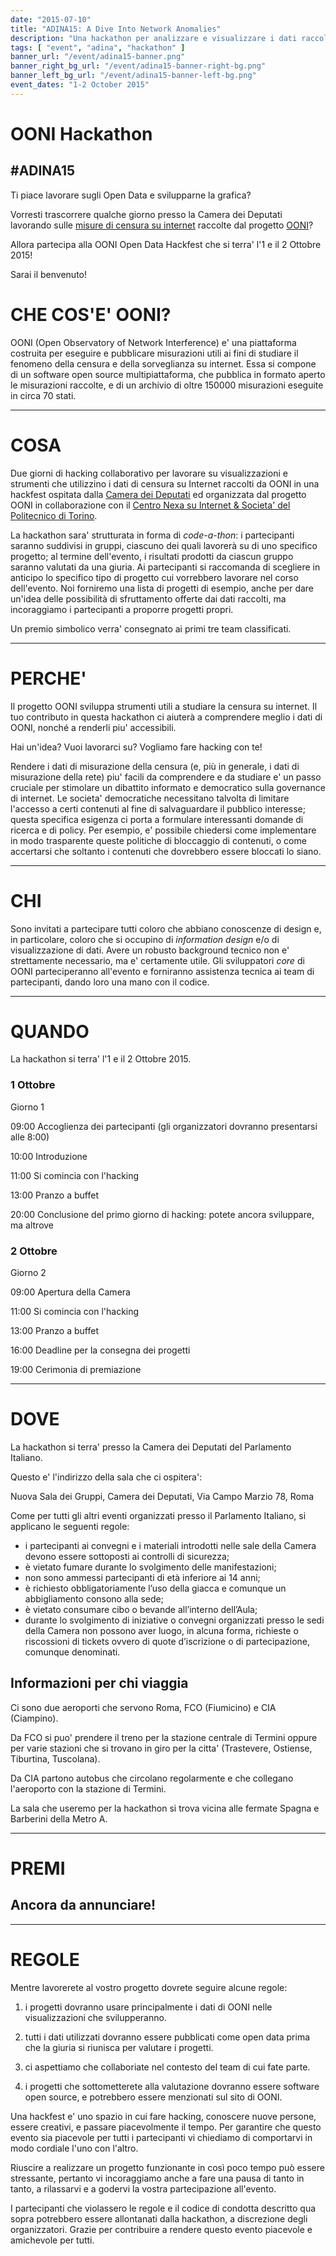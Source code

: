 ```yaml
---
date: "2015-07-10"
title: "ADINA15: A Dive Into Network Anomalies"
description: "Una hackathon per analizzare e visualizzare i dati raccolti da OONI"
tags: [ "event", "adina", "hackathon" ]
banner_url: "/event/adina15-banner.png"
banner_right_bg_url: "/event/adina15-banner-right-bg.png"
banner_left_bg_url: "/event/adina15-banner-left-bg.png"
event_dates: "1-2 October 2015"
---
```


# OONI Hackathon
## #ADINA15

Ti piace lavorare sugli Open Data e svilupparne la grafica?

Vorresti trascorrere qualche giorno presso la Camera dei Deputati lavorando sulle
[misure di censura su internet](http://api.ooni.io/) raccolte dal progetto
[OONI](https://ooni.torproject.org/)? 

Allora partecipa alla OONI Open Data Hackfest che si terra'
l'1 e il 2 Ottobre 2015!

Sarai il benvenuto!

# CHE COS'E' OONI?

OONI (Open Observatory of Network Interference) e' una piattaforma costruita per
eseguire e pubblicare misurazioni utili ai fini di studiare il fenomeno della censura
e della sorveglianza su internet. Essa si compone di un software open source multipiattaforma,
che pubblica in formato aperto le misurazioni raccolte, e di un archivio di oltre 150000 misurazioni
eseguite in circa 70 stati.

---

# COSA

Due giorni di hacking collaborativo per lavorare su visualizzazioni e
strumenti che utilizzino i dati di censura su Internet raccolti da OONI in
una hackfest ospitata dalla [Camera dei Deputati](http://www.camera.it) ed
organizzata dal progetto OONI in collaborazione con il [Centro Nexa su
Internet & Societa' del Politecnico di Torino](http://nexa.polito.it/).

La hackathon sara' strutturata in forma di *code-a-thon*: i partecipanti saranno suddivisi in gruppi, ciascuno dei quali lavorerà su di uno specifico progetto; al termine dell'evento, i risultati prodotti da ciascun gruppo saranno valutati da una giuria.
Ai partecipanti si raccomanda di scegliere in anticipo lo specifico tipo di
progetto cui vorrebbero lavorare nel corso dell'evento. Noi forniremo
una lista di progetti di esempio, anche
per dare un'idea delle possibilità di sfruttamento offerte dai dati raccolti, ma incoraggiamo
i partecipanti a proporre progetti propri.

Un premio simbolico verra' consegnato ai primi tre team classificati.


---

# PERCHE'

Il progetto OONI sviluppa strumenti utili a studiare la censura su internet. Il tuo
contributo in questa hackathon ci aiuterà a comprendere meglio i
dati di OONI, nonché a renderli piu' accessibili.

Hai un'idea? Vuoi lavorarci su? Vogliamo fare hacking con te!

Rendere i dati di misurazione della censura (e, più in generale, i dati di misurazione della rete)
piu' facili da comprendere e da studiare e' un passo cruciale per stimolare un dibattito
informato e democratico sulla governance di internet. Le societa' democratiche necessitano talvolta di limitare l'accesso a certi contenuti al fine di
salvaguardare il pubblico interesse; questa specifica esigenza ci porta a formulare
interessanti domande di ricerca e di policy. Per esempio, e' possibile chiedersi come
implementare in modo trasparente queste politiche di bloccaggio di contenuti, o come accertarsi che soltanto i contenuti che dovrebbero essere bloccati lo siano.

---

# CHI

Sono invitati a partecipare tutti coloro che abbiano conoscenze di design e, in
particolare, coloro che si occupino di *information design* e/o di visualizzazione
di dati. Avere un robusto background tecnico non e' strettamente necessario, ma
e' certamente utile. Gli sviluppatori *core* di OONI parteciperanno all'evento e
forniranno assistenza tecnica ai team di partecipanti, dando loro una mano con
il codice.

---

# QUANDO

La hackathon si terra' l'1 e il 2 Ottobre 2015.


### 1 Ottobre
Giorno 1

09:00 Accoglienza dei partecipanti (gli organizzatori dovranno presentarsi alle 8:00)

10:00 Introduzione

11:00 Si comincia con l'hacking

13:00 Pranzo a buffet

20:00 Conclusione del primo giorno di hacking: potete ancora sviluppare, ma altrove

### 2 Ottobre
Giorno 2

09:00 Apertura della Camera

11:00 Si comincia con l'hacking

13:00 Pranzo a buffet

16:00 Deadline per la consegna dei progetti

19:00 Cerimonia di premiazione

---

# DOVE

La hackathon si terra' presso la Camera dei Deputati del Parlamento Italiano.

Questo e' l'indirizzo della sala che ci ospitera':

Nuova Sala dei Gruppi,
Camera dei Deputati,
Via Campo Marzio 78,
Roma

Come per tutti gli altri eventi organizzati presso il Parlamento Italiano, si
applicano le seguenti regole:

- i partecipanti ai convegni e i materiali introdotti nelle sale
  della Camera devono essere sottoposti ai controlli di sicurezza;
- è vietato fumare durante lo svolgimento delle manifestazioni;
- non sono ammessi partecipanti di età inferiore ai 14 anni;
- è richiesto obbligatoriamente l’uso della giacca e comunque
  un abbigliamento consono alla sede;
- è vietato consumare cibo o bevande all’interno dell’Aula;
- durante lo svolgimento di iniziative o convegni organizzati presso
  le sedi della Camera non possono aver luogo, in alcuna forma, richieste
  o riscossioni di tickets ovvero di quote d’iscrizione o di
  partecipazione, comunque denominati.

## Informazioni per chi viaggia

Ci sono due aeroporti che servono Roma, FCO (Fiumicino) e CIA (Ciampino).

Da FCO si puo' prendere il treno per la stazione centrale di Termini oppure
per varie stazioni che si trovano in giro per la citta' (Trastevere, Ostiense,
Tiburtina, Tuscolana).

Da CIA partono autobus che circolano regolarmente e che collegano l'aeroporto con la stazione di Termini.

La sala che useremo per la hackathon si trova vicina alle fermate Spagna
e Barberini della Metro A.

---

# PREMI

## Ancora da annunciare!

---

# REGOLE

Mentre lavorerete al vostro progetto dovrete seguire alcune regole:

1. i progetti dovranno usare principalmente i dati di OONI nelle
visualizzazioni che svilupperanno.

2. tutti i dati utilizzati dovranno essere pubblicati come open data
prima che la giuria si riunisca per valutare i progetti.

3. ci aspettiamo che collaboriate nel contesto del team di cui fate parte.

4. i progetti che sottometterete alla valutazione dovranno essere software
open source, e potrebbero essere menzionati sul sito di OONI.

Una hackfest e' uno spazio in cui fare hacking, conoscere nuove persone, essere
creativi, e passare piacevolmente il tempo. Per garantire che questo evento
sia piacevole per tutti i partecipanti vi chiediamo di comportarvi in modo cordiale
l'uno con l'altro.

Riuscire a realizzare un progetto funzionante in così poco tempo può essere
stressante, pertanto vi incoraggiamo anche a fare una pausa di tanto in tanto, a
rilassarvi e a godervi la vostra partecipazione all'evento.

I partecipanti che violassero le regole e il codice di condotta descritto qua
sopra potrebbero essere allontanati dalla hackathon, a discrezione degli
organizzatori. Grazie per contribuire a rendere questo evento piacevole
e amichevole per tutti.
